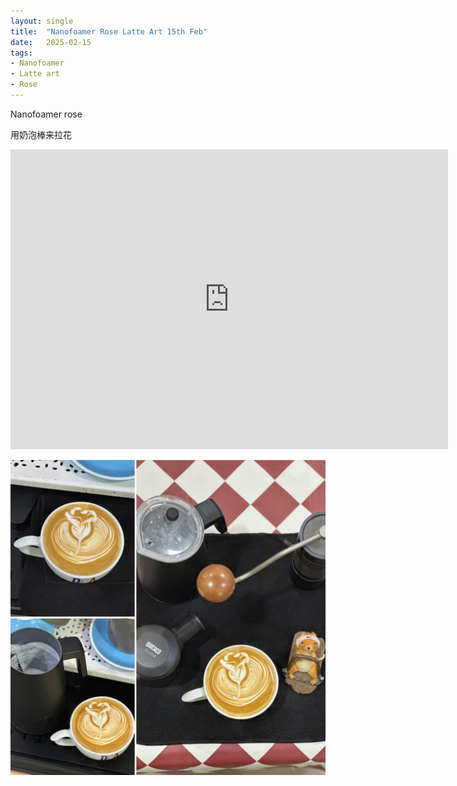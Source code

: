 ```yaml
---
layout: single
title:  "Nanofoamer Rose Latte Art 15th Feb"
date:   2025-02-15
tags:
- Nanofoamer
- Latte art
- Rose
---
```


Nanofoamer rose

用奶泡棒来拉花


<div class="embed-container">
  <iframe
      src="https://www.youtube.com/embed/hmDsp-Nm6Zw"
      width="700"
      height="480"
      frameborder="0"
      allowfullscreen="true">
  </iframe>
</div>


![](/assets/img/2025/02/15/C84F7879-DE74-461C-B607-D53F3522FD24.JPG)
